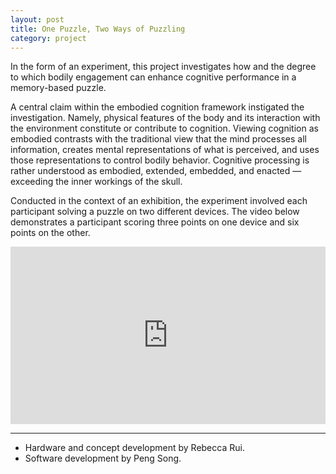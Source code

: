 ```yaml
---
layout: post
title: One Puzzle, Two Ways of Puzzling
category: project
---
```


In the form of an experiment, this project investigates how and the degree to which bodily engagement can enhance cognitive performance in a memory-based puzzle.

A central claim within the embodied cognition framework instigated the investigation. Namely, physical features of the body and its interaction with the environment constitute or contribute to cognition. Viewing cognition as embodied contrasts with the traditional view that the mind processes all information, creates mental representations of what is perceived, and uses those representations to control bodily behavior. Cognitive processing is rather understood as embodied, extended, embedded, and enacted — exceeding the inner workings of the skull.

Conducted in the context of an exhibition, the experiment involved each participant solving a puzzle on two different devices. The video below demonstrates a participant scoring three points on one device and six points on the other.

<div class="text-above-footnotes-below"><div style="padding:56.25% 0 0 0;position:relative;"><iframe src="https://player.vimeo.com/video/738705138?h=16def1f65d&byline=0&portrait=0" style="position:absolute;top:0;left:0;width:100%;height:100%;" frameborder="0" allow="autoplay; fullscreen; picture-in-picture" allowfullscreen></iframe></div><script src="https://player.vimeo.com/api/player.js"></script></div>

---

<ul class=credits>
  <li>Hardware and concept development by Rebecca Rui.</li>
  <li>Software development by Peng Song.</li>
</ul>
